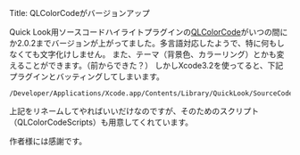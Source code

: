 Title: QLColorCodeがバージョンアップ

Quick Look用ソースコードハイライトプラグインの[QLColorCode](http://code.google.com/p/qlcolorcode/)がいつの間にか2.0.2までバージョンが上がってました。多言語対応したようで、特に何もしなくても文字化けしません。
また、テーマ（背景色、カラーリング）とかも変えることができます。（前からできた？）
しかしXcode3.2を使ってると、下記プラグインとバッティングしてしまいます。

	/Developer/Applications/Xcode.app/Contents/Library/QuickLook/SourceCode.qlgenerator

上記をリネームしてやればいいだけなのですが、そのためのスクリプト（QLColorCodeScripts）も用意してくれています。

作者様には感謝です。